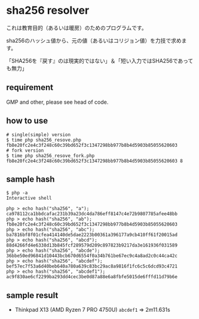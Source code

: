 # sha256 resolver

これは教育目的（あるいは暖房）のためのプログラムです。

sha256のハッシュ値から、元の値（あるいはコリジョン値）を力技で求めます。

「SHA256を『戻す』のは現実的ではない」＆「短い入力ではSHA256であっても無力」

## requirement

GMP and other, please see head of code.

## how to use

```
# single(simple) version
$ time php sha256_resove.php fb8e20fc2e4c3f248c60c39bd652f3c1347298bb977b8b4d5903b85055620603
# fork version
$ time php sha256_resove_fork.php fb8e20fc2e4c3f248c60c39bd652f3c1347298bb977b8b4d5903b85055620603 8
```

## sample hash

```
$ php -a
Interactive shell

php > echo hash("sha256", "a");
ca978112ca1bbdcafac231b39a23dc4da786eff8147c4e72b9807785afee48bb
php > echo hash("sha256", "ab");
fb8e20fc2e4c3f248c60c39bd652f3c1347298bb977b8b4d5903b85055620603
php > echo hash("sha256", "abc");
ba7816bf8f01cfea414140de5dae2223b00361a396177a9cb410ff61f20015ad
php > echo hash("sha256", "abcd");
88d4266fd4e6338d13b845fcf289579d209c897823b9217da3e161936f031589
php > echo hash("sha256", "abcde");
36bbe50ed96841d10443bcb670d6554f0a34b761be67ec9c4a8ad2c0c44ca42c
php > echo hash("sha256", "abcdef");
bef57ec7f53a6d40beb640a780a639c83bc29ac8a9816f1fc6c5c6dcd93c4721
php > echo hash("sha256", "abcdef1");
ac9f830ae6cf2299ba293dd4cec3be0d87a88e6a8fbfe5015de6fffd11d79b6e
```

## sample result

- Thinkpad X13 (AMD Ryzen 7 PRO 4750U) `abcdef1` => 2m11.631s
